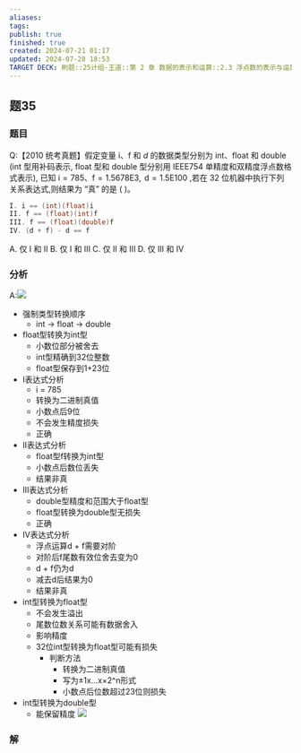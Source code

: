 ```yaml
---
aliases: 
tags: 
publish: true
finished: true
created: 2024-07-21 01:17
updated: 2024-07-28 18:53
TARGET DECK: 刷题::25计组-王道::第 2 章 数据的表示和运算::2.3 浮点数的表示与运算::题35
---
```


## 题35
### 题目
Q:【2010 统考真题】假定变量 $\mathrm{i}\text{、}\mathrm{f}$ 和 $d$ 的数据类型分别为 int、float 和 double (int 型用补码表示, float 型和 double 型分别用 IEEE754 单精度和双精度浮点数格式表示), 已知 $\mathrm{i} = {785}\text{、}\mathrm{f} = {1.5678}\mathrm{E}3,\mathrm{\;d} = {1.5}\mathrm{E}{100}$ ,若在 32 位机器中执行下列关系表达式,则结果为 “真” 的是 ( )。
```cpp
I. i == (int)(float)i
II. f == (float)(int)f
III. f == (float)(double)f
IV. (d + f) - d == f
```
A. 仅 I 和 II B. 仅 I 和 III C. 仅 II 和 III D. 仅 III 和 IV
### 分析
A:![](https://img.hwenyi.live/202407281850957.webp)
- 强制类型转换顺序
  - int → float → double
- float型转换为int型
  - 小数位部分被舍去
  - int型精确到32位整数
  - float型保存到1+23位
- I表达式分析
  - i = 785
  - 转换为二进制真值
  - 小数点后9位
  - 不会发生精度损失
  - 正确
- II表达式分析
  - float型f转换为int型
  - 小数点后数位丢失
  - 结果非真
- III表达式分析
  - double型精度和范围大于float型
  - float型转换为double型无损失
  - 正确
- IV表达式分析
  - 浮点运算d + f需要对阶
  - 对阶后f尾数有效位舍去变为0
  - d + f仍为d
  - 减去d后结果为0
  - 结果非真
- int型转换为float型
  - 不会发生溢出
  - 尾数位数关系可能有数据舍入
  - 影响精度
  - 32位int型转换为float型可能有损失
    - 判断方法
      - 转换为二进制真值
      - 写为±1x...x×2^n形式
      - 小数点后位数超过23位则损失
- int型转换为double型
  - 能保留精度
![](https://img.hwenyi.live/202407262107693.webp)
### 解

